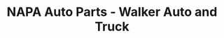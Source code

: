 ---
title: "NAPA Auto Parts - Walker Auto and Truck"
url: /ramseur/napa-auto-parts-walker-auto-and-truck/
shop: car parts
---